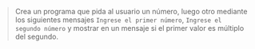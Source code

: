 > Crea un programa que pida al usuario un número, luego otro mediante los siguientes mensajes `Ingrese el primer número`, `Ingrese el segundo número` y mostrar en un mensaje si el primer valor es múltiplo del segundo.

<style>
  .mu-browser {
    display: none;
  }
</style>